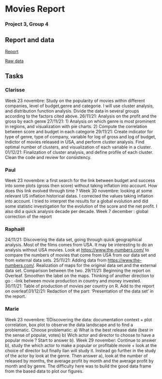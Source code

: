 # Movies Report
### Project 3, Group 4



## Report and data

[Report](https://fr.overleaf.com/project/619f3751783a1a8791a36968)


[Raw data](https://www.kaggle.com/danielgrijalvas/movies)


## Tasks

### Clarisse
Week 23 novembre: Study on the popularity of movies within different companies, level of budget,genre and categorie. I will use cluster analysis, and distribution function analysis. Divide the data in several groups according to the factors cited above. 
26/11/21: Analysis on the profit and the gross by each genre 
27/11/21: 1) Analysis on which genre is most prominent in regions, and visualization with pie charts. 
          2) Compute the correlation between score and budget in each categorie
29/11/21: Create indicator for type of genre, type of company, variable for log of gross and log of budget, indictor of movies released in USA, and perform cluster analysis. Find optimal number of clusters, and visualization of each variable in a cluster. 
01/12/21: Finalization of cluster analysis, and define profile of each cluster. Clean the code and review for consistency. 

### Paul
Week 23 novembre: a first search for the link between budget and success into some plots (gross then score) without taking inflation into account. How does this link evolved through time ?
Week 30 novembre: looking at some relevant US inflation historical datas. I corrected the values taking inflation into account. I tried to interpret the results for a global evolution
and did some statistic investigation for the evolution of the score and the net profit. I also did a quick analysis decade per decade. 
Week 7 december : global correction of the report

### Raphaël
24/11/21: Discovering the data set, going through quick geographical analysis. Most of the films comes from USA. It may be interesting to do an analysis without USA movies. Look at https://www.the-numbers.com/ to compare the numbers of movies that come from USA from our data set and from external data sets.
25/11/21: Adding data from https://www.the-numbers.com/. Realization of maps for the original data set and the external data set. Comparison between the two.
29/11/21: Beginning the report on Overleaf. Smoothen the label on the maps. Thinking of another direction to go : -link between movie production in country and money invested. 30/11/21: Table of production of movies per country on R. Add to the report on overleaf.01/12/21: Redaction of the part: ‘Presentation of the data set’ in the report.


### Marie
Week 23 novembre: 1)Discovering the data: documentation context + plot correlation, box plot to observe the data landscape and to find a problematic. Choose problematic: a) What is the best release date (best in the sense of popular, votes) b) Wich actor and director to choose to have a popular movie ? Start to answer b). Week 29 november: Continue to answer b), study the which actor to make a popular or profitable movie + look at the choice of director but finally Ilan will study it. Instead go further in the study of the actor by look at the genre. Then answer a), look at the number of released by months, the average profit by month and the average profit by month and by genre. The difficulty here was to build the good data frame from the based data to plot our figures.
